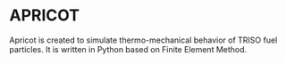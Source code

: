 # APRICOT 

Apricot is created to simulate thermo-mechanical behavior of TRISO fuel particles.
It is written in Python based on Finite Element Method.

